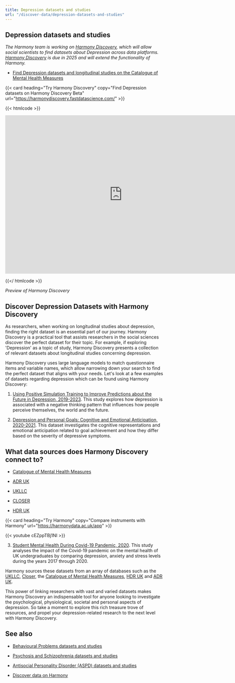 ```yaml
---
title: Depression datasets and studies
url: "/discover-data/depression-datasets-and-studies"
---
```


## Depression datasets and studies

*The Harmony team is working on [Harmony Discovery](https://harmonydiscovery.fastdatascience.com/), which will allow social scientists to find datasets about Depression across data platforms. [Harmony Discovery](https://harmonydiscovery.fastdatascience.com/) is due in 2025 and will extend the functionality of Harmony.*

* [Find Depression datasets and longitudinal studies on the Catalogue of Mental Health Measures](https://www.cataloguementalhealth.ac.uk/?content=search&query=Topic:depression)


{{< card heading="Try Harmony Discovery" copy="Find Depression datasets on Harmony Discovery Beta" url="https://harmonydiscovery.fastdatascience.com/" >}}

{{< htmlcode >}}

<iframe src="https://www.veed.io/embed/b8eb93ee-5cca-4b09-8b5d-34b614cb0f58" width="744" height="504" frameborder="0" title="Thomas Wood's Video - Oct 23, 2024" webkitallowfullscreen mozallowfullscreen allowfullscreen></iframe>

{{</ htmlcode >}}

*Preview of Harmony Discovery*


## Discover Depression Datasets with Harmony Discovery

As researchers, when working on longitudinal studies about depression, finding the right dataset is an essential part of our journey. Harmony Discovery is a practical tool that assists researchers in the social sciences discover the perfect dataset for their topic. For example, if exploring 'Depression' as a topic of study, Harmony Discovery presents a collection of relevant datasets about longitudinal studies concerning depression.

Harmony Discovery uses large language models to match questionnaire items and variable names, which allow narrowing down your search to find the perfect dataset that aligns with your needs. Let's look at a few examples of datasets regarding depression which can be found using Harmony Discovery:

1. [Using Positive Simulation Training to Improve Predictions about the Future in Depression, 2019-2023](https://reshare.ukdataservice.ac.uk/857054). This study explores how depression is associated with a negative thinking pattern that influences how people perceive themselves, the world and the future.

2. [Depression and Personal Goals: Cognitive and Emotional Anticipation, 2020-2021](https://reshare.ukdataservice.ac.uk/855844). This dataset investigates the cognitive representations and emotional anticipation related to goal achievement and how they differ based on the severity of depressive symptoms.

## What data sources does Harmony Discovery connect to?

* [Catalogue of Mental Health Measures](https://www.cataloguementalhealth.ac.uk/)

* [ADR UK](https://www.adruk.org/data-access/data-catalogue/)

* [UKLLC](https://explore.ukllc.ac.uk)

* [CLOSER](https://closer.ac.uk/)

* [HDR UK](https://www.healthdatagateway.org/)

{{< card heading="Try Harmony" copy="Compare instruments with Harmony" url="https://harmonydata.ac.uk/app" >}}

{{< youtube cEZppTBj1NI >}}



3. [Student Mental Health During Covid-19 Pandemic, 2020](https://reshare.ukdataservice.ac.uk/854720). This study analyses the impact of the Covid-19 pandemic on the mental health of UK undergraduates by comparing depression, anxiety and stress levels during the years 2017 through 2020.

Harmony sources these datasets from an array of databases such as the [UKLLC](https://explore.ukllc.ac.uk), [Closer](https://www.closer.ac.uk/), the [Catalogue of Mental Health Measures](https://www.cataloguementalhealth.ac.uk/), [HDR UK](https://www.hdruk.ac.uk/) and [ADR UK](https://www.adruk.org/). 

This power of linking researchers with vast and varied datasets makes Harmony Discovery an indispensable tool for anyone looking to investigate the psychological, physiological, societal and personal aspects of depression. So take a moment to explore this rich treasure trove of resources, and propel your depression-related research to the next level with Harmony Discovery.

## See also

* [Behavioural Problems datasets and studies](/discover-data/behavioural-problems-datasets-and-studies)

* [Psychosis and Schizophrenia datasets and studies](/discover-data/psychosis-and-schizophrenia-datasets-and-studies)

* [Antisocial Personality Disorder (ASPD) datasets and studies](/discover-data/antisocial-personality-disorder-aspd-datasets-and-studies)

* [Discover data on Harmony](/discover-data/)